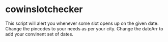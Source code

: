 # cowinslotchecker
This script will alert you whenever some slot opens up on the given date.
Change the pincodes to your needs as per your city.
Change the dateArr to add your convinent set of dates.
